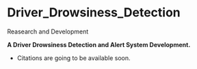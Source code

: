 # Driver_Drowsiness_Detection
Reasearch and Development

**A Driver Drowsiness Detection and Alert System Development.**

* Citations are going to be available soon.



